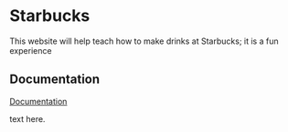 # Starbucks

This website will help teach how to make drinks at Starbucks; it is a fun experience


## Documentation

[Documentation](https://linktodocumentation)

text here.
